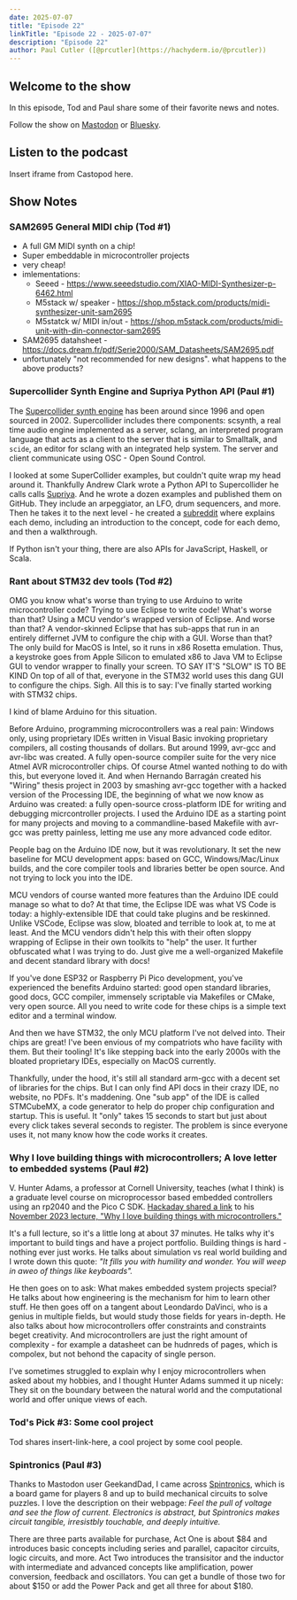 ```yaml
---
date: 2025-07-07
title: "Episode 22"
linkTitle: "Episode 22 - 2025-07-07"
description: "Episode 22"
author: Paul Cutler ([@prcutler](https://hachyderm.io/@prcutler))
---
```


## Welcome to the show

In this episode, Tod and Paul share some of their favorite news and notes.

Follow the show on [Mastodon](https://www.circuitpythonshow.com/@thebootloader/follow) or [Bluesky](https://bsky.app/profile/thebootloader.net).

## Listen to the podcast

Insert iframe from Castopod here.

## Show Notes

### SAM2695 General MIDI chip (Tod #1)
- A full GM MIDI synth on a chip!
- Super embeddable in microcontroller projects
- very cheap!
- imlementations:
  - Seeed - https://www.seeedstudio.com/XIAO-MIDI-Synthesizer-p-6462.html
  - M5stack w/ speaker - https://shop.m5stack.com/products/midi-synthesizer-unit-sam2695
  - M5statck w/ MIDI in/out - https://shop.m5stack.com/products/midi-unit-with-din-connector-sam2695
- SAM2695 datahsheet - https://docs.dream.fr/pdf/Serie2000/SAM_Datasheets/SAM2695.pdf
- unfortunately "not recommended for new designs". what happens to the above products?

### Supercollider Synth Engine and Supriya Python API (Paul #1)
The [Supercollider synth engine](https://supercollider.github.io/) has been around since 1996 and open sourced in 2002.  Supercollider includes there components: scsynth, a real time audio engine implemented as a server, sclang, an interpreted program language that acts as a client to the server that is similar to Smalltalk, and `scide`, an editor for sclang with an integrated help system. The server and client communicate using OSC - Open Sound Control.

I looked at some SuperCollider examples, but couldn't quite wrap my head around it.  Thankfully Andrew Clark wrote a Python API to Supercollider he calls calls [Supriya](https://github.com/dayunbao/supriya_demos). And he wrote a dozen examples and published them on GitHub.  They include an arpeggiator, an LFO, drum sequencers, and more. Then he takes it to the next level - he created a [subreddit](https://www.reddit.com/r/supriya/) where explains each demo, including an introduction to the concept, code for each demo, and then a walkthrough.

If Python isn't your thing, there are also APIs for JavaScript, Haskell, or Scala.

### Rant about STM32 dev tools (Tod #2)

OMG you know what's worse than trying to use Arduino to write microcontroller code?
Trying to use Eclipse to write code!  What's worse than that?
Using a MCU vendor's wrapped version of Eclipse. And worse than that?
A vendor-skinned Eclipse that has sub-apps that run in an entirely differnet JVM to configure the chip with a GUI.
Worse than that? The only build for MacOS is Intel, so it runs in x86 Rosetta emulation.
Thus, a keystroke goes from Apple Silicon to emulated x86 to Java VM to Eclipse GUI to
vendor wrapper to finally your screen.
TO SAY IT'S "SLOW" IS TO BE KIND
On top of all of that, everyone in the STM32 world uses this dang GUI to configure the chips.
Sigh.  All this is to say: I've finally started working with STM32 chips.

I kind of blame Arduino for this situation.

Before Arduino, programming microcontrollers was a real pain: Windows only, using
proprietary IDEs written in Visual Basic invoking proprietary compilers, all costing
thousands of dollars. But around 1999, avr-gcc and avr-libc was created. A fully open-source
compiler suite for the very nice Atmel AVR microcontroller chips. Of course Atmel wanted
nothing to do with this, but everyone loved it.  And when Hernando Barragán created
his "Wiring" thesis project in 2003 by smashing avr-gcc together with a hacked version
of the Processing IDE, the beginning of what we now know as Arduino was created:
a fully open-source cross-platform IDE for writing and debugging micrcontroller projects.
I used the Arduino IDE as a starting point for many projects and moving to a commandline-based
Makefile with avr-gcc was pretty painless, letting me use any more advanced code editor.

People bag on the Arduino IDE now, but it was revolutionary. It set the new
baseline for MCU development apps: based on GCC, Windows/Mac/Linux builds,
and the core compiler tools and libraries better be open source. And not trying
to lock you into the IDE.

MCU vendors of course wanted more features than the Arduino IDE could manage
so what to do? At that time, the Eclipse IDE was what VS Code is today:
a highly-extensible IDE that could take plugins and be reskinned.
Unlike VSCode, Eclipse was slow, bloated and terrible to look at, to me at least.
And the MCU vendors didn't help this with their often sloppy wrapping of Eclipse
in their own toolkits to "help" the user. It further obfuscated what I was
trying to do. Just give me a well-organized Makefile and decent standard library
with docs!

If you've done ESP32 or Raspberry Pi Pico development, you've experienced the
benefits Arduino started: good open standard libraries, good docs, GCC compiler,
immensely scriptable via Makefiles or CMake, very open source. All you need to
write code for these chips is a simple text editor and a terminal window.

And then we have STM32, the only MCU platform I've not delved into. Their chips
are great! I've been envious of my compatriots who have facility with them.
But their tooling!  It's like stepping back into the early 2000s with the bloated
proprietary IDEs, especially on MacOS currently.

Thankfully, under the hood, it's still all standard arm-gcc with a decent
set of libraries for the chips. But I can only find API docs in their crazy IDE, no
website, no PDFs. It's maddening. One "sub app" of the IDE is called STMCubeMX,
a code generator to help do proper chip configuration and startup.
This is useful. It "only" takes 15 seconds to start but just about every click
takes several seconds to register. The problem is since everyone uses it,
not many know how the code works it creates.


### Why I love building things with microcontrollers; A love letter to embedded systems (Paul #2)
V. Hunter Adams, a professor at Cornell University, teaches (what I think) is a graduate level course on microprocessor based embedded controllers using an rp2040 and the Pico C SDK. [Hackaday shared a link](https://hackaday.com/2025/05/28/a-love-letter-to-embedded-systems-by-v-hunter-adams/) to his [November 2023 lecture, "Why I love building things with microcontrollers."](https://www.youtube.com/watch?v=-TFsfcIx04Q)

It's a full lecture, so it's a little long at about 37 minutes. He talks why it's important to build tings and have a project portfolio.  Building things is hard - nothing ever just works. He talks about simulation vs real world building and I wrote down this quote: *"It fills you with humility and wonder.  You will weep in aweo of things like keyboards".*

He then goes on to ask: What makes embedded system projects special? He talks about how engineering is the mechanism for him to learn other stuff.  He then goes off on a tangent about Leondardo DaVinci, who is a genius in multiple fields, but would study those fields for years in-depth.  He also talks about how microcontrollers offer constraints and constraints beget creativity.  And microcontrollers are just the right amount of complexity - for example a datasheet can be hudnreds of pages, which is compolex, but not behond the capacity of single person.

I've sometimes struggled to explain why I enjoy microcontrollers when asked about my hobbies, and I thought Hunter Adams summed it up nicely: They sit on the boundary between the natural world and the computational world and offer unique views of each.

### Tod's Pick #3: Some cool project
Tod shares insert-link-here, a cool project by some cool people.

### Spintronics (Paul #3)
Thanks to Mastodon user GeekandDad, I came across [Spintronics](https://upperstory.com/en/spintronics/), which is a board game for players 8 and up to build mechanical circuits to solve puzzles. I love the description on their webpage: *Feel the pull of voltage and see the flow of current.  Electronics is abstract, but Spintronics makes circuit tangible, irresistbly touchable, and deeply intuitive.*

There are three parts available for purchase,  Act One is about $84 and introduces basic concepts including series and parallel, capacitor circuits, logic circuits, and more. Act Two introduces the transisitor and the inductor with intermediate and advanced concepts like amplification, power conversion, feedback and oscillators.  You can get a bundle of those two for about $150 or add the Power Pack and get all three for about $180.
